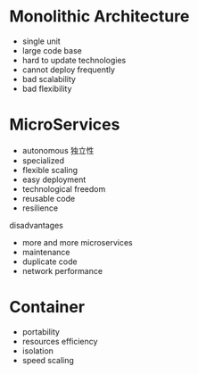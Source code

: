 # Monolithic Architecture

- single unit
- large code base
- hard to update technologies
- cannot deploy frequently
- bad scalability
- bad flexibility

# MicroServices

- autonomous 独立性
- specialized
- flexible scaling
- easy deployment
- technological freedom
- reusable code
- resilience

disadvantages

- more and more microservices
- maintenance
- duplicate code
- network performance

# Container

- portability
- resources efficiency
- isolation
- speed scaling









